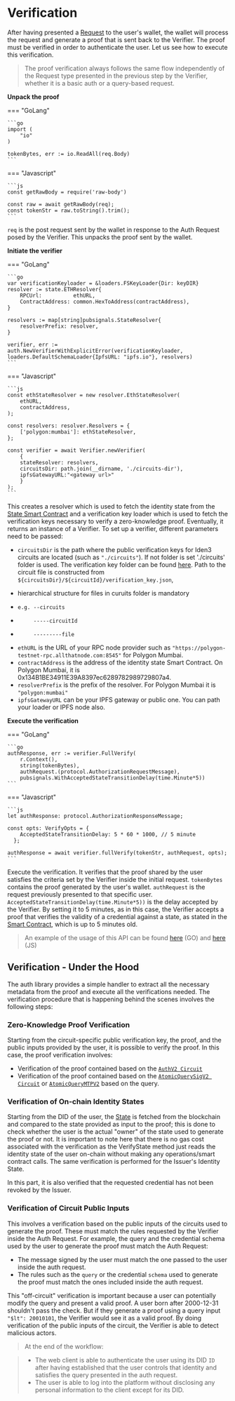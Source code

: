 # Verification

After having presented a [Request](./request-api-guide.md) to the user's wallet, the wallet will process the request and generate a proof that is sent back to the Verifier. 
The proof must be verified in order to authenticate the user. 
Let us see how to execute this verification.

> The proof verification always follows the same flow independently of the Request type presented in the previous step by the Verifier, whether it is a basic auth or a query-based request.

**Unpack the proof** 

=== "GoLang"

    ```go
    import (
        "io"
    )

    tokenBytes, err := io.ReadAll(req.Body)
    ```

=== "Javascript"

    ```js
    const getRawBody = require('raw-body')

    const raw = await getRawBody(req);
    const tokenStr = raw.toString().trim();
    ```

`req` is the post request sent by the wallet in response to the Auth Request posed by the Verifier. This unpacks the proof sent by the wallet.

**Initiate the verifier**

=== "GoLang"

    ```go
	var verificationKeyloader = &loaders.FSKeyLoader{Dir: keyDIR}
	resolver := state.ETHResolver{
		RPCUrl:          ethURL,
		ContractAddress: common.HexToAddress(contractAddress),
	}

	resolvers := map[string]pubsignals.StateResolver{
		resolverPrefix: resolver,
	}

    verifier, err := auth.NewVerifierWithExplicitError(verificationKeyloader, loaders.DefaultSchemaLoader{IpfsURL: "ipfs.io"}, resolvers)
    ```


=== "Javascript"

    ```js
    const ethStateResolver = new resolver.EthStateResolver(
        ethURL,
        contractAddress,
    );

    const resolvers: resolver.Resolvers = {
        ['polygon:mumbai']: ethStateResolver,
    };

    const verifier = await Verifier.newVerifier(
        {
        stateResolver: resolvers,
        circuitsDir: path.join(__dirname, './circuits-dir'),
        ipfsGatewayURL:"<gateway url>"
        }
    );
    ```

This creates a resolver which is used to fetch the identity state from the [State Smart Contract](https://docs.iden3.io/contracts/state/) and a verification key loader which is used to fetch the verification keys necessary to verify a zero-knowledge proof. 
Eventually, it returns an instance of a Verifier. To set up a verifier, different parameters need to be passed:

-  `circuitsDir` is the path where the public verification keys for Iden3 circuits are located (such as `"./circuits"`). If not folder is set './circuits' folder is used. The verification key folder can be found <a href="https://github.com/0xPolygonID/phase2ceremony" target="_blank">here</a>.
Path to the circuit file is constructed from `${circuitsDir}/${circuitId}/verification_key.json`,
 * hierarchical structure for files in curuits folder is mandatory
 *     e.g. --circuits
 *          -----circuitId
 *          ---------file

- `ethURL` is the URL of your RPC node provider such as `"https://polygon-testnet-rpc.allthatnode.com:8545"` for Polygon Mumbai.
- `contractAddress` is the address of the identity state Smart Contract. On Polygon Mumbai, it is 0x134B1BE34911E39A8397ec6289782989729807a4.
- `resolverPrefix` is the prefix of the resolver. For Polygon Mumbai it is `"polygon:mumbai"`
- `ipfsGatewayURL` can be your IPFS gateway or public one. You can path your loader or IPFS node also.

**Execute the verification**

=== "GoLang"

    ```go
    authResponse, err := verifier.FullVerify(
        r.Context(),
		string(tokenBytes),
		authRequest.(protocol.AuthorizationRequestMessage),
		pubsignals.WithAcceptedStateTransitionDelay(time.Minute*5))
    ```

=== "Javascript"

    ```js
    let authResponse: protocol.AuthorizationResponseMessage;

    const opts: VerifyOpts = {
        AcceptedStateTransitionDelay: 5 * 60 * 1000, // 5 minute
      };
     
    authResponse = await verifier.fullVerify(tokenStr, authRequest, opts);
    ```

Execute the verification. It verifies that the proof shared by the user satisfies the criteria set by the Verifier inside the initial request.
`tokenBytes` contains the proof generated by the user's wallet.
`authRequest` is the request previously presented to that specific user.
`AcceptedStateTransitionDelay(time.Minute*5))` is the delay accepted by the Verifier. By setting it to 5 minutes, as in this case, the Verifier accepts a proof that verifies the validity of a credential against a state, as stated in the [Smart Contract](https://docs.iden3.io/contracts/state/), which is up to 5 minutes old.

> An example of the usage of this API can be found [here](https://github.com/0xPolygonID/tutorial-examples/blob/main/verifier-integration/go/index.go#L77) (GO) and [here](https://github.com/0xPolygonID/tutorial-examples/blob/main/verifier-integration/js/index.js#L73) (JS)

## Verification - Under the Hood

The auth library provides a simple handler to extract all the necessary metadata from the proof and execute all the verifications needed. The verification procedure that is happening behind the scenes involves the following steps: 

### Zero-Knowledge Proof Verification

Starting from the circuit-specific public verification key, the proof, and the public inputs provided by the user, it is possible to verify the proof. In this case, the proof verification involves: 

- Verification of the proof contained based on the <a href="https://docs.iden3.io/protocol/main-circuits/#authV2" target="_blank">`AuthV2 Circuit`</a>
- Verification of the proof contained based on the <a href="https://docs.iden3.io/protocol/main-circuits/#credentialatomicquerysigv2" target="_blank">`AtomicQuerySigV2 Circuit`</a> or <a href="https://docs.iden3.io/protocol/main-circuits/#credentialatomicquerymtpV2" target="_blank">`AtomicQueryMTPV2`</a> based on the query.

### Verification of On-chain Identity States

Starting from the DID of the user, the <a href="https://docs.iden3.io/contracts/state" target="_blank">State</a> is fetched from the blockchain and compared to the state provided as input to the proof; this is done to check whether the user is the actual "owner" of the state used to generate the proof or not. It is important to note here that there is no gas cost associated with the verification as the VerifyState method just reads the identity state of the user on-chain without making any operations/smart contract calls. The same verification is performed for the Issuer's Identity State.

In this part, it is also verified that the requested credential has not been revoked by the Issuer.

### Verification of Circuit Public Inputs

This involves a verification based on the public inputs of the circuits used to generate the proof. These must match the rules requested by the Verifier inside the Auth Request. For example, the query and the credential schema used by the user to generate the proof must match the Auth Request:

  - The message signed by the user must match the one passed to the user inside the auth request.
  - The rules such as the `query` or the credential `schema` used to generate the proof must match the ones included inside the auth request. 
  
This "off-circuit" verification is important because a user can potentially modify the query and present a valid proof. A user born after 2000-12-31 shouldn't pass the check. But if they generate a proof using a query input `"$lt": 20010101`, the Verifier would see it as a valid proof. By doing verification of the public inputs of the circuit, the Verifier is able to detect malicious actors.

> At the end of the workflow:

> - The web client is able to authenticate the user using its DID `ID` after having established that the user controls that identity and satisfies the query presented in the auth request.
> - The user is able to log into the platform without disclosing any personal information to the client except for its DID.

